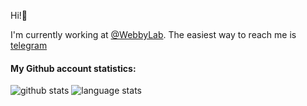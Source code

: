 Hi!👋

I'm currently working at [@WebbyLab](https://github.com/WebbyLab).
The easiest way to reach me is [telegram](https://t.me/k33nice)

#### My Github account statistics:
![github stats](https://github.k33nice.com/api?username=k33nice&show_icons=true&line_height=24)
![language stats](https://github.k33nice.com/api/top-langs/?username=k33nice&layout=compact&langs_count=8&exclude_repo=newfilms)
